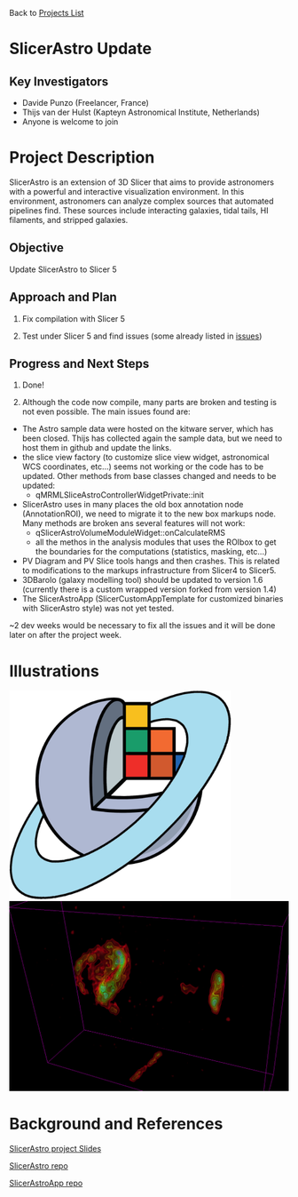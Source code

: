 Back to [Projects List](../../README.md#ProjectsList)

# SlicerAstro Update

## Key Investigators

- Davide Punzo (Freelancer, France)
- Thijs van der Hulst (Kapteyn Astronomical Institute, Netherlands)
- Anyone is welcome to join


# Project Description
SlicerAstro is an extension of 3D Slicer that aims to provide astronomers with a powerful and interactive visualization environment. In this environment, astronomers can analyze complex sources that automated pipelines find. These sources include interacting galaxies, tidal tails, HI filaments, and stripped galaxies.

## Objective

Update SlicerAstro to Slicer 5

## Approach and Plan

1) Fix compilation with Slicer 5

2) Test under Slicer 5 and find issues (some already listed in [issues](https://github.com/Punzo/SlicerAstroApp/issues/4))

## Progress and Next Steps

1) Done!

2) Although the code now compile, many parts are broken and testing is not even possible. The main issues found are:
 - The Astro sample data were hosted on the kitware server, which has been closed. Thijs has collected again the sample data, but we need to host them in github and update the links.
 - the slice view factory (to customize slice view widget, astronomical WCS coordinates, etc...) seems not working or the code has to be updated. Other methods from base classes changed and needs to be updated:
    - qMRMLSliceAstroControllerWidgetPrivate::init
 - SlicerAstro uses in many places the old box annotation node (AnnotationROI), we need to migrate it to the new box markups node. Many methods are broken ans several features will not work: 
   - qSlicerAstroVolumeModuleWidget::onCalculateRMS
   - all the methos in the analysis modules that uses the ROIbox to get the boundaries for the computations (statistics, masking, etc...)
 - PV Diagram and PV Slice tools hangs and then crashes. This is related to modifications to the markups infrastructure from Slicer4 to Slicer5.
 - 3DBarolo (galaxy modelling tool) should be updated to version 1.6 (currently there is a custom wrapped version forked from version 1.4)
 - The SlicerAstroApp (SlicerCustomAppTemplate for customized binaries with SlicerAstro style) was not yet tested.

~2 dev weeks would be necessary to fix all the issues and it will be done later on after the project week.


# Illustrations
<img alt="SlicerAstro Icon" src="SlicerAstroIcon.png" width="400"/>
<img alt="WEIN069" src="WEIN069.png" width="800"/>

# Background and References
[SlicerAstro project Slides](https://docs.google.com/presentation/d/1nfBQul_XENvYHQvPe2c_DCJmSOk13eX0GEoBoHz8MFU/edit#slide=id.p1)

[SlicerAstro repo](https://github.com/Punzo/SlicerAstro)

[SlicerAstroApp repo](https://github.com/Punzo/SlicerAstroApp)
